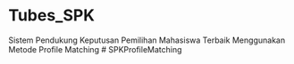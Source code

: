 # Tubes_SPK
Sistem Pendukung Keputusan Pemilihan Mahasiswa Terbaik Menggunakan Metode Profile Matching
#   S P K P r o f i l e M a t c h i n g  
 
